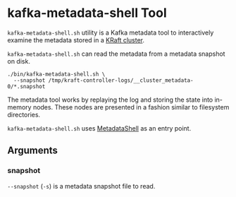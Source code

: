 # kafka-metadata-shell Tool

`kafka-metadata-shell.sh` utility is a Kafka metadata tool to interactively examine the metadata stored in a [KRaft cluster](../../kraft/index.md).

`kafka-metadata-shell.sh` can read the metadata from a metadata snapshot on disk.

```shell
./bin/kafka-metadata-shell.sh \
  --snapshot /tmp/kraft-controller-logs/__cluster_metadata-0/*.snapshot
```

The metadata tool works by replaying the log and storing the state into in-memory nodes.
These nodes are presented in a fashion similar to filesystem directories.

`kafka-metadata-shell.sh` uses [MetadataShell](MetadataShell.md) as an entry point.

## Arguments

### snapshot

`--snapshot` (`-s`) is a metadata snapshot file to read.
